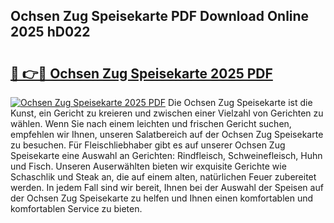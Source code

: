 ## Ochsen Zug Speisekarte PDF Download Online 2025 hD022

# <h2><a href="http://gccr55r.nevu.top/?p=Ochsen+Zug+Speisekarte">🔗 👉🔴 Ochsen Zug Speisekarte 2025 PDF</a></h2>

[![Ochsen Zug Speisekarte 2025 PDF](https://i.imgur.com/dBaPXMq.png)](http://gccr55r.nevu.top/?p=Ochsen+Zug+Speisekarte)
Die Ochsen Zug Speisekarte ist die Kunst, ein Gericht zu kreieren und zwischen einer Vielzahl von Gerichten zu wählen. Wenn Sie nach einem leichten und frischen Gericht suchen, empfehlen wir Ihnen, unseren Salatbereich auf der Ochsen Zug Speisekarte zu besuchen. Für Fleischliebhaber gibt es auf unserer Ochsen Zug Speisekarte eine Auswahl an Gerichten: Rindfleisch, Schweinefleisch, Huhn und Fisch. Unseren Auserwählten bieten wir exquisite Gerichte wie Schaschlik und Steak an, die auf einem alten, natürlichen Feuer zubereitet werden. In jedem Fall sind wir bereit, Ihnen bei der Auswahl der Speisen auf der Ochsen Zug Speisekarte zu helfen und Ihnen einen komfortablen und komfortablen Service zu bieten.
